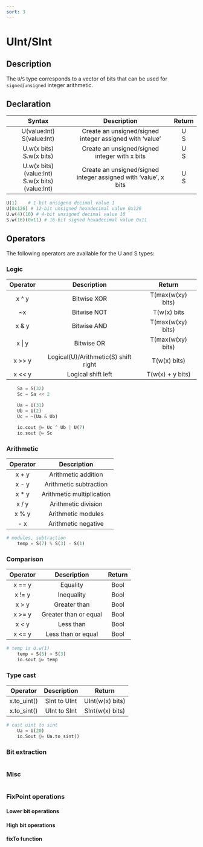 ```yaml
---
sort: 3
---
```

# UInt/SInt
## Description
The `U`/`S` type corresponds to a vector of bits that can be used for `signed`/`unsigned` integer arithmetic.
## Declaration
|                      Syntax                       |                             Description                              |    Return    |
|:-------------------------------------------------:|:--------------------------------------------------------------------:|:------------:|
|           U(value:Int)<br/>S(value:Int)           |     Create an unsigned/signed <br/>integer assigned with ‘value’     |   U<br/>S    |
|            U.w(x bits)<br/>S.w(x bits)            |          Create an unsigned/signed <br/>integer with x bits          |   U<br/>S    |
| U.w(x bits)(value:Int)<br/>S.w(x bits)(value:Int) | Create an unsigned/signed <br/>integer assigned with ‘value’, x bits |   U<br/>S    |

```python
U(1)	# 1-bit unsigend decimal value 1
U(0x126) # 12-bit unsigned hexadecimal value 0x126
U.w(4)(10) # 4-bit unsigned decimal value 10
S.w(16)(0x11) # 16-bit signed hexadecimal value 0x11
```
## Operators

The following operators are available for the U and S types:
### Logic

|  Operator  |              Description              |      Return       |
|:----------:|:-------------------------------------:|:-----------------:|
|   x ^ y    |              Bitwise XOR              | T(max(w(xy) bits) |
|     ~x     |              Bitwise NOT              |    T(w(x) bits    |
|   x & y    |              Bitwise AND              | T(max(w(xy) bits) |
| x &#124; y |              Bitwise OR               | T(max(w(xy) bits) |
|   x >> y   | 	Logical(U)/Arithmetic(S) shift right |   T(w(x) bits)    |
|   x << y   |          	Logical shift left          | T(w(x) + y bits)  |

```python
    Sa = S(32)
    Sc = Sa << 2

    Ua = U(31)
    Ub = U(2)
    Uc = ~(Ua & Ub)
    
    io.cout @= Uc ^ Ub | U(7)
    io.sout @= Sc
```

### Arithmetic
| Operator |        Description        |
|:--------:|:-------------------------:|
|  x + y   |    Arithmetic addition    |
|  x - y   |  Arithmetic subtraction   |
|  x * y   | Arithmetic multiplication |
|  x / y   |    Arithmetic division    |
|  x % y   |    Arithmetic modules     |
|   - x    |    Arithmetic negative    |

```python
# modules, subtraction
    temp = S(7) % S(3) - S(1)
```

### Comparison
| Operator |      Description      | Return |
|:--------:|:---------------------:|:------:|
|  x == y  |       Equality        |  Bool  |
|  x != y  |      Inequality       |  Bool  |
|  x > y   |     Greater than      |  Bool  |
|  x >= y  | Greater than or equal |  Bool  |
|  x < y   |      	Less than       |  Bool  |
|  x <= y  |  	Less than or equal  |  Bool  |

```python
# temp is U.w(1)
    temp = S(5) > S(3)
    io.sout @= temp
```
### Type cast
|  Operator   | Description  |     Return      |
|:-----------:|:------------:|:---------------:|
| x.to_uint() | SInt to UInt | UInt(w(x) bits) |
| x.to_sint() | UInt to SInt | SInt(w(x) bits) |

```python
# cast uint to sint
    Ua = U(20)
    io.Sout @= Ua.to_sint()
```

### Bit extraction

```python
```

### Misc
```python

```

### FixPoint operations
#### Lower bit operations
#### High bit operations
#### fixTo function
